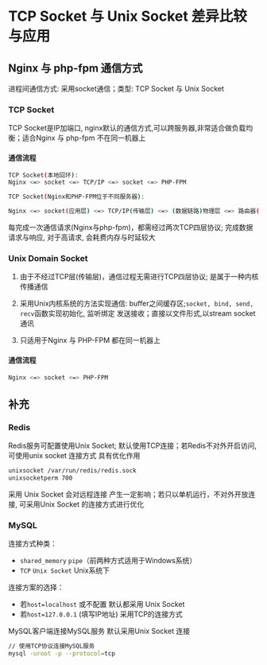 # TCP Socket 与 Unix Socket 差异比较与应用

## Nginx 与 php-fpm 通信方式

进程间通信方式: 采用socket通信；类型: TCP Socket 与 Unix Socket

### TCP Socket

TCP Socket是IP加端口, nginx默认的通信方式,可以跨服务器,非常适合做负载均衡；适合Nginx 与 php-fpm 不在同一机器上

#### 通信流程

```sh
TCP Socket(本地回环):
Nginx <=> socket <=> TCP/IP <=> socket <=> PHP-FPM

TCP Socket(Nginx和PHP-FPM位于不同服务器):

Nginx <=> socket(应用层) <=> TCP/IP(传输层) <=> (数据链路)物理层 <=> 路由器(实现转发) <=> 物理层 <=> TCP/IP <=> socket <=> PHP-FPM
```

每完成一次通信请求(Nginx与php-fpm)，都需经过两次TCP四层协议; 完成数据请求与响应, 对于高请求, 会耗费内存与时延较大

### Unix Domain Socket

1. 由于不经过TCP层(传输层)，通信过程无需进行TCP四层协议; 是属于一种内核传播通信 

2. 采用Unix内核系统的方法实现通信: buffer之间缓存区;`socket, bind, send, recv`函数实现初始化, 监听绑定 发送接收；直接以文件形式,以stream socket通讯

3. 只适用于Nginx 与 PHP-FPM 都在同一机器上

#### 通信流程

```sh
Nginx <=> socket <=> PHP-FPM
```

## 补充

### Redis

Redis服务可配置使用Unix Socket; 默认使用TCP连接；若Redis不对外开启访问, 可使用unix socket 连接方式 具有优化作用

```sh
unixsocket /var/run/redis/redis.sock
unixsocketperm 700
```

采用 Unix Socket 会对远程连接 产生一定影响；若只以单机运行，不对外开放连接, 可采用Unix Socket 的连接方式进行优化

### MySQL

连接方式种类：

- `shared_memory` `pipe`（前两种方式适用于Windows系统）
- `TCP` `Unix Socket` Unix系统下

连接方案的选择：

- 若`host=localhost` 或不配置 默认都采用 Unix Socket
- 若`host=127.0.0.1` (填写IP地址) 采用TCP的连接方式

MySQL客户端连接MySQL服务 默认采用Unix Socket 连接

```sh
// 使用TCP协议连接MySQL服务
mysql -uroot -p --protocol=tcp
```
